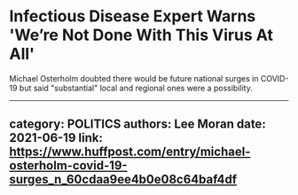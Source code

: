 # Infectious Disease Expert Warns 'We’re Not Done With This Virus At All'

Michael Osterholm doubted there would be future national surges in COVID-19 but said "substantial" local and regional ones were a possibility.

---
category: POLITICS
authors: Lee Moran
date: 2021-06-19
link: https://www.huffpost.com/entry/michael-osterholm-covid-19-surges_n_60cdaa9ee4b0e08c64baf4df
---
